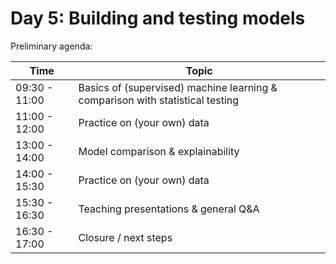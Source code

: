 # Day 5: Building and testing models

Preliminary agenda:

| Time          | Topic                                                                         |
|---------------|-------------------------------------------------------------------------------|
| 09:30 - 11:00 | Basics of (supervised) machine learning & comparison with statistical testing |
| 11:00 - 12:00 | Practice on (your own) data |
| 13:00 - 14:00 | Model comparison & explainability |
| 14:00 - 15:30 | Practice on (your own) data |
|15:30 - 16:30  | Teaching presentations & general Q&A |
|16:30 - 17:00  | Closure / next steps |